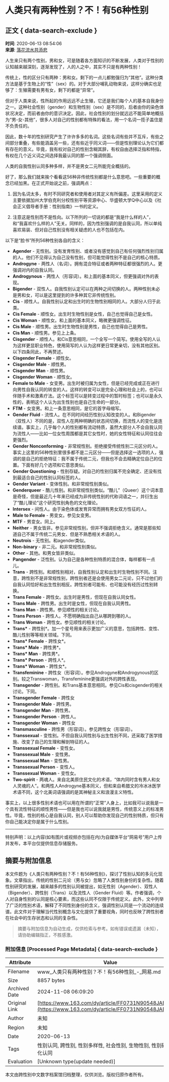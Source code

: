 # 人类只有两种性别？不！有56种性别

## 正文 { data-search-exclude }


**时间**: 2020-06-13 08:54:06   
**来源**: [落花流水共添悲](https://www.163.com/dy/media/T1591533396944.html)  

人生来只有两个性别，男和女，可是随着各方面知识的不断发展，人类对于性别的认知越来越深刻，逐渐发现了，人的人之中，其实不只是有两种性别！

传统上，性的区分只有两种：男和女。剩下的一点儿都勉强归为“其他”。这种分类方法是基于生物上的“性”（sex）的。对于大部分哺乳动物来说，这样分确实也足够了：生殖需要有男有女，剩下的都是“异常”。

但对于人类来说，性所起的作用远远不止生殖，它还是我们每个人的基本自我身份之一。这种社会性别（gender）和生物性别（sex）是不同的，后者由你的染色体状况决定，而前者由你的意识决定。因此，社会性别的划分就远远不能简单地概括为“男-女-其他”，很多人对自己的性别都有特殊的看法，用一个名词一揽子盖住是不负责任的。

因此，数十年的性别研究产生了许许多多的名词。这些名词有些并不互斥，有些之间部分重叠，有些能涵盖另一些，还有些近乎同义词——但是性别理论认为它们都有存在的意义。毕竟，我有权对自己的性别含糊其辞，有权自由选择泛指和特指，有权在几个近义词之间选择我最认同的那一个强调侧面。

人类的自我性别认同多种多样，并不是男女二元所能完全概括的。

好了，那么我们就来挨个看看这56种非传统性别都是什么意思吧。一些重要的概念已经加黑。在正式开始说之前，强调两点：

1. 因为名词太多，有时不同研究者和使用者对其定义有所偏差。这里采用的定义主要依据加州大学伯克利分校性别平等资源中心、华盛顿大学Q中心以及《社会正义倡导者手册：性别指南》一书的定义。

2. 注意这是性别而不是性向。以下所列的一切说的都是“我是什么样的人”，和“我喜欢什么样的人”无关。同样的，因为性别强调的是自我认同，所以单纯喜欢易装、但对自己性别没有相关疑虑的人也不包括在内。

以下是“脸书”所列56种性别各自的含义：

- **Agender** - 无性别。没有发育性别、或者没有感觉到自己有任何强烈性别归属的人。他们不见得认为自己没有性别，但可能觉得性别不是自己的核心特质。
- **Androgyne** - 两性人（名词）。拥有混合特征或者两种特征都很强烈的人。更强调对内的自我认同。
- **Androgynous** - 两性人（形容词）。和上面的基本同义，但更强调对外的表现。
- **Bigender** - 双性人。自我性别认定可以在两种之间切换的人。两种性别未必是男和女，可以是这里提到的许多种其它非传统性别。
- **Cis** - 顺性人。自我性别认定和出生时的生物性别相同的人。大部分人归于此类。
- **Cis Female** - 顺性女。出生时生物性别是女性，自己也觉得自己是女性。
- **Cis Woman** - 顺性女。和上面的基本同义，略微更强调性征。
- **Cis Male** - 顺性男。出生时生物性别是男性，自己也觉得自己是男性。
- **Cis Man** - 顺性男。参见上上条。
- **Cisgender** - 顺性人。和Cis意思相同，一个全写一个简写。使用全写的人认为这样更显职业特色，使用简写的人认为这样更日常更亲切，没有其他区别。以下四条同此，不再赘述。
- **Cisgender Female** - 顺性女。
- **Cisgender Male** - 顺性男。
- **Cisgender Man** - 顺性男。
- **Cisgender Woman** - 顺性女。
- **Female to Male** - 女变男。出生时被归属为女性，但是已经完成或正在进行向男性自我认同的转变的人。这样的转变可以是完全心理和社会上的，也可以伴随手术和激素疗法。这个标签可以是转变过程中的暂时标签；也可以是永久性的，表明这个人认为出生性别也是自己生命的一部分。
- **FTM** - 女变男。和上一条意思相同，是它的首字母缩写。
- **Gender Fluid** - 流性人。在不同时间经历性别认知改变的人。和Bigender（双性人）不同的是，双性人在两种明确的状态间切换，而流性人的变化是连续谱。事实上，几乎每个人的性别都有流动特质，虽然大部分人不会自我认同为流性人——比如一位女性周围都是其它女性时，她的女性特征和认同往往会更强烈。
- **Gender Nonconforming** - 非常规性别。拒绝接受传统性别二元区分的人。事实上这里的56种性别里很多都不是二元区分——但是选择这一选项的人，强调的是自己的拒绝特征：我不属于传统二元，但我也不会去精确定位自己的位置。下面有好几个选项和它意思类似。
- **Gender Questioning** - 性别存疑。对自己的性别归属不完全确定、还没有找到最适合自己的性别认同标签的人。
- **Gender Variant** - 变体性别。和非常规性别类似。
- **Genderqueer** - 酷儿性别。和非常规性别类似。“酷儿”（Queer）这个词本意是奇怪，但是最近几十年来已经成为非传统性别的代称词语之一，并衍生出了“酷儿理论”这个研究性别角色的文化理论。
- **Intersex** - 间性人。由于染色体或发育异常而拥有男女双方性征的人。
- **Male to Female** - 男变女。参见女变男。
- **MTF** - 男变女。同上。
- **Neither** - 男女皆非。参见非常规性别，但并不强调拒绝含义。通常是那些知道自己不属于传统二元男女、但是不熟悉相关术语的人。
- **Neutrois** - 无性别。和agender类似。
- **Non-binary** - 非二元。和非常规性别类似。
- **Other** - 其他。和男女皆非类似。
- **Pangender** - 泛性别。认为自己是各种性别特质的混合体，每样都有一点儿。
- **Trans** - 跨性别。和顺性别相对，自我性别认定和出生时生物性别不同。注意，跨性别不是非常规性别，跨性别者还是会使用男女二元论，只不过他们的自我认同恰好和出生性别相反。跨性别者可能有、也可能没有经历过性别转换。
- **Trans Female** - 跨性女。出生时是男性，但现在自我认同女性。
- **Trans Male** - 跨性男。出生时是女性，但现在自我认同男性。
- **Trans Man** - 跨性男。参见顺性的相关讨论。
- **Trans Person** - 跨性人。不愿明确指出自己从哪跨到哪的人。
- **Trans Woman** - 跨性女。参见顺性的相关讨论。
- **Trans\*** - 跨性别\*。加一个星号用来表示更加广义的意思，包括跨性、变性、酷儿性别等等相关领域。下同。
- **Trans\* Female** - 跨性女\*。
- **Trans\* Male** - 跨性男\*。
- **Trans\* Man** - 跨性男\*。
- **Trans\* Person** - 跨性人\*。
- **Trans\* Woman** - 跨性女\*。
- **Transfeminine** - 跨性女（形容词）。参见Androgyne和Androgynous的区别。较之Transwoman，Transfeminine更强调对外的跨性表现。
- **Transgender** - 跨性别。和Trans基本意思相同。参见Cis和cisgender的相关讨论。下同。
- **Transgender Female** - 跨性女
- **Transgender Male** - 跨性男。
- **Transgender Man** - 跨性男。
- **Transgender Person** - 跨性人。
- **Transgender Woman** - 跨性女
- **Transmasculine** - 跨性男（形容词）。参见跨性女（形容词）。
- **Transsexual** - 变性别。不但自我认同性别与出生性别不同，还采取了医学措施、改变了自己的生理和解剖特征的人。
- **Transsexual Female** - 变性女。
- **Transsexual Male** - 变性男。
- **Transsexual Man** - 变性男。
- **Transsexual Person** - 变性人。
- **Transsexual Woman** - 变性女。
- **Two-spirit** - 两魂人。来自北美原住民文化的术语，“体内同时含有男人和女人灵魂的人”。和两性人Androgyne基本同义，但和来自希腊文的冷冰冰医学术语不同，这个北美词语强调的是其神秘主义和浪漫主义特性。

事实上，以上很多性别术语也可以用在所谓的“正常”人身上，比如我可以说我是一个具有流性特征的顺性男性——但是我也可以说我就是男性，传统意义上的标准男性。毕竟，性别的核心是自我认同，别人可以帮助你发现自己的性别特质，但只有你自己能决定你是属于什么性别。

---

特别声明：以上内容(如有图片或视频亦包括在内)为自媒体平台“网易号”用户上传并发布，本平台仅提供信息存储服务。
<!-- tcd_original_link https://www.163.com/dy/article/FF0731N90548JABQ.html -->
## 摘要与附加信息

<!-- tcd_abstract -->
本文件题为《人类只有两种性别？不！有56种性别》，探讨了性别认知的多元化现象。文章指出，传统的性别二元论（男与女）忽略了人类性别身份的复杂性。随着性别研究的发展，越来越多的性别认同被提出，如无性别（Agender）、双性人（Bigender）、跨性别（Trans）以及流性人（Gender Fluid）等。作者强调，个人对自身性别的认同是核心要素，而这些认同不仅限于传统定义。此外，文中列举了广泛的性别术语，解释了不同性别身份的含义，强调性别认同是一个流动的连续谱。此文件对于理解当代性别概念与文化提供了重要视角，同时也反映了跨性别者在社会中的生存状态和认同的复杂性。
<!-- tcd_abstract_end -->

> 摘要与附加信息为自动生成，仅供检索与参考。如有错误或遗漏（未知），请协助编辑指正，不胜感激。

### 附加信息 [Processed Page Metadata] { data-search-exclude }

| Attribute       | Value                                  |
|-----------------|----------------------------------------|
| Filename        | www_人类只有两种性别？不！有56种性别_-_网易.md                             |
| Size            | 8857 bytes                           |
| Archived Date   | 2024-11-08 06:09:20                             |
| Original Link   | [https://www.163.com/dy/article/FF0731N90548JABQ.html](https://www.163.com/dy/article/FF0731N90548JABQ.html)                       |
| Author          | 未知                               |
| Region          | 未知                               |
| Date            | 2020-06-13                                 |
| Tags            | 性别认同, 跨性别, 性别多样性, 社会性别, 生物性别, 性别研究, 文化认同                                 |
| Evaluation            | [Unknown type(update needed)]                                 |
<!-- tcd_table_end -->

本文由跨性别中文数字档案馆归档整理，仅供浏览。版权归原作者所有。
